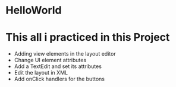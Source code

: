 # HelloWorld
<h1>This all i practiced in this Project</h1>
<ul>
  <li>Adding view elements in the layout editor</li>
  <li>Change UI element attributes</li>
  <li>Add a TextEdit and set its attributes</li>
  <li>Edit the layout in XML</li>
  <li>Add onClick handlers for the buttons</li>
</ul>




